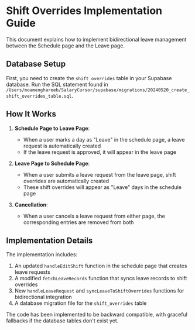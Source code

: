 # Shift Overrides Implementation Guide

This document explains how to implement bidirectional leave management between the Schedule page and the Leave page.

## Database Setup

First, you need to create the `shift_overrides` table in your Supabase database. Run the SQL statement found in `/Users/moamenghareeb/SalaryCursor/supabase/migrations/20240520_create_shift_overrides_table.sql`.

## How It Works

1. **Schedule Page to Leave Page**:
   - When a user marks a day as "Leave" in the schedule page, a leave request is automatically created
   - If the leave request is approved, it will appear in the leave page

2. **Leave Page to Schedule Page**:
   - When a user submits a leave request from the leave page, shift overrides are automatically created
   - These shift overrides will appear as "Leave" days in the schedule page

3. **Cancellation**:
   - When a user cancels a leave request from either page, the corresponding entries are removed from both

## Implementation Details

The implementation includes:

1. An updated `handleEditShift` function in the schedule page that creates leave requests
2. A modified `fetchLeaveRecords` function that syncs leave records to shift overrides
3. New `handleLeaveRequest` and `syncLeaveToShiftOverrides` functions for bidirectional integration
4. A database migration file for the `shift_overrides` table

The code has been implemented to be backward compatible, with graceful fallbacks if the database tables don't exist yet.